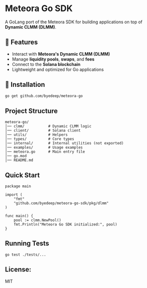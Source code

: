 # Meteora Go SDK

A GoLang port of the Meteora SDK for building applications on top of **Dynamic CLMM (DLMM)**.

## 📌 Features
- Interact with **Meteora's Dynamic CLMM (DLMM)**
- Manage **liquidity pools**, **swaps**, and **fees**
- Connect to the **Solana blockchain**
- Lightweight and optimized for Go applications

## 🚀 Installation
```sh
go get github.com/byedeep/meteora-go
```

## Project Structure
```
meteora-go/
│── clmm/           # Dynamic CLMM logic
│── client/         # Solana client
│── utils/          # Helpers
│── types/          # Core types
│── internal/       # Internal utilities (not exported)
│── examples/       # Usage examples
│── meteora.go      # Main entry file
│── go.mod
│── README.md
```

## Quick Start
```
package main

import (
    "fmt"
    "github.com/byedeep/meteora-go-sdk/pkg/dlmm"
)
 
func main() {
    pool := clmm.NewPool()
    fmt.Println("Meteora Go SDK initialized:", pool)
}
```

## Running Tests
```
go test ./tests/...
```

## License:
MIT